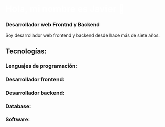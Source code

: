 <h1 style="color:#fff">Hola, mi nombre es Javier 👋</h1>

### Desarrollador web Frontnd y Backend

Soy desarrollador web frontend y backend desde hace más de siete años.

## Tecnologías:

### Lenguajes de programación:
### Desarrollador frontend:
### Desarrollador backend:
### Database:
### Software:
